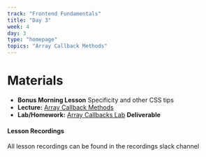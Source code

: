 ```yaml
---
track: "Frontend Fundamentals"
title: "Day 3"
week: 4
day: 3
type: "homepage"
topics: "Array Callback Methods"
---
```



# Materials

- **Bonus Morning Lesson** Specificity and other CSS tips
- **Lecture:** [Array Callback Methods](/frontend-fundamentals/week-4/day-3/lecture)
- **Lab/Homework:** [Array Callbacks Lab](/frontend-fundamentals/week-4/day-3/lab) **Deliverable**

#### Lesson Recordings

All lesson recordings can be found in the recordings slack channel